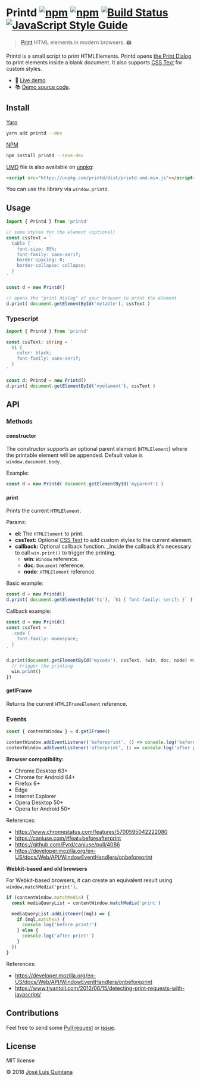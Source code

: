 # Printd [![npm](https://img.shields.io/npm/v/printd.svg)](https://www.npmjs.com/package/printd) [![npm](https://img.shields.io/npm/dt/printd.svg)](https://www.npmjs.com/package/printd) [![Build Status](https://travis-ci.org/joseluisq/printd.svg?branch=master)](https://travis-ci.org/joseluisq/printd) [![JavaScript Style Guide](https://img.shields.io/badge/code_style-standard-brightgreen.svg)](https://standardjs.com)

> [Print](https://developer.mozilla.org/en-US/docs/Web/API/Window/print) HTML elements in modern browsers. :printer:

Printd is a small script to print HTMLElements. Printd opens [the Print Dialog](https://developer.mozilla.org/en-US/docs/Web/API/Window/print) to print elements inside a blank document. It also supports [CSS Text](https://developer.mozilla.org/en-US/docs/Web/API/HTMLElement/style) for custom styles.

- :rocket: [Live demo](https://codepen.io/joseluisq/full/VzRpGb/).
- :books: [Demo source code](https://github.com/joseluisq/printd-vue-component-example).

## Install

[Yarn](https://github.com/yarnpkg/)

```sh
yarn add printd --dev
```

[NPM](https://www.npmjs.com/)

```sh
npm install printd --save-dev
```

[UMD](https://github.com/umdjs/umd/) file is also available on [unpkg](https://unpkg.com):

```html
<script src="https://unpkg.com/printd/dist/printd.umd.min.js"></script>
```

You can use the library via `window.printd`.

## Usage

```js
import { Printd } from 'printd'

// some styles for the element (optional)
const cssText = `
  table {
    font-size: 85%;
    font-family: sans-serif;
    border-spacing: 0;
    border-collapse: collapse;
  }
`

const d = new Printd()

// opens the "print dialog" of your browser to print the element
d.print( document.getElementById('mytable'), cssText )
```

### Typescript

```ts
import { Printd } from 'printd'

const cssText: string = `
  h1 {
    color: black;
    font-family: sans-serif;
  }
`

const d: Printd = new Printd()
d.print( document.getElementById('myelement'), cssText )
```

## API

### Methods

#### constructor

The constructor supports an optional parent element (`HTMLElement`) where the printable element will be appended. Default value is `window.document.body`.

Example:

```js
const d = new Printd( document.getElementById('myparent') )
```

#### print
Prints the current `HTMLElement`.

Params:

- __el:__ The `HTMLElement` to print.
- __cssText:__ Optional [CSS Text](https://developer.mozilla.org/en-US/docs/Web/API/HTMLElement/style) to add custom styles to the current element.
- __callback:__ Optional callback function. _Inside the callback it's necessary to call `win.print()` to trigger the printing.
  - __win__: `Window` reference.
  - __doc__: `Document` reference.
  - __node__: `HTMLElement` reference.

Basic example:

```js
const d = new Printd()
d.print( document.getElementById('h1'), `h1 { font-family: serif; }` )
```

Callback example:

```js
const d = new Printd()
const cssText = `
  .code {
    font-family: monospace;
  }
`

d.print(document.getElementById('mycode'), cssText, (win, doc, node) => {
  // trigger the printing
  win.print()
})
```

#### getIFrame

Returns the current `HTMLIFrameElement` reference.

### Events

```ts
const { contentWindow } = d.getIFrame()

contentWindow.addEventListener('beforeprint', () => console.log('before print!'))
contentWindow.addEventListener('afterprint', () => console.log('after print!'))
```

__Browser compatibility:__

- Chrome Desktop 63+
- Chrome for Android 64+
- Firefox 6+
- Edge
- Internet Explorer
- Opera Desktop 50+
- Opera for Android 50+

References:
- https://www.chromestatus.com/features/5700595042222080
- https://caniuse.com/#feat=beforeafterprint
- https://github.com/Fyrd/caniuse/pull/4086
- https://developer.mozilla.org/en-US/docs/Web/API/WindowEventHandlers/onbeforeprint

__Webkit-based and old browsers__

For Webkit-based browsers, it can create an equivalent result using `window.matchMedia('print')`.

```ts
if (contentWindow.matchMedia) {
  const mediaQueryList = contentWindow.matchMedia('print')

  mediaQueryList.addListener((mql) => {
    if (mql.matches) {
      console.log('before print!')
    } else {
      console.log('after print!')
    }
  })
}
```

References:
- https://developer.mozilla.org/en-US/docs/Web/API/WindowEventHandlers/onbeforeprint
- https://www.tjvantoll.com/2012/06/15/detecting-print-requests-with-javascript/

## Contributions

Feel free to send some [Pull request](https://github.com/joseluisq/printd/pulls) or [issue](https://github.com/joseluisq/printd/issues).

## License
MIT license

© 2018 [José Luis Quintana](http://git.io/joseluisq)
